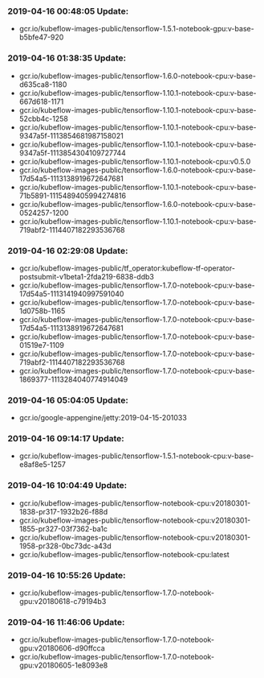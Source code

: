 ### 2019-04-16 00:48:05 Update:

- gcr.io/kubeflow-images-public/tensorflow-1.5.1-notebook-gpu:v-base-b5bfe47-920
### 2019-04-16 01:38:35 Update:

- gcr.io/kubeflow-images-public/tensorflow-1.6.0-notebook-cpu:v-base-d635ca8-1180
- gcr.io/kubeflow-images-public/tensorflow-1.10.1-notebook-cpu:v-base-667d618-1171
- gcr.io/kubeflow-images-public/tensorflow-1.10.1-notebook-cpu:v-base-52cbb4c-1258
- gcr.io/kubeflow-images-public/tensorflow-1.10.1-notebook-cpu:v-base-9347a5f-1113854681987158021
- gcr.io/kubeflow-images-public/tensorflow-1.10.1-notebook-cpu:v-base-9347a5f-1113854304109727744
- gcr.io/kubeflow-images-public/tensorflow-1.10.1-notebook-cpu:v0.5.0
- gcr.io/kubeflow-images-public/tensorflow-1.6.0-notebook-cpu:v-base-17d54a5-1113138919672647681
- gcr.io/kubeflow-images-public/tensorflow-1.10.1-notebook-cpu:v-base-71b5891-1115489405994274816
- gcr.io/kubeflow-images-public/tensorflow-1.6.0-notebook-cpu:v-base-0524257-1200
- gcr.io/kubeflow-images-public/tensorflow-1.10.1-notebook-cpu:v-base-719abf2-1114407182293536768
### 2019-04-16 02:29:08 Update:

- gcr.io/kubeflow-images-public/tf_operator:kubeflow-tf-operator-postsubmit-v1beta1-2fda219-6838-ddb3
- gcr.io/kubeflow-images-public/tensorflow-1.7.0-notebook-cpu:v-base-17d54a5-1113141940997591040
- gcr.io/kubeflow-images-public/tensorflow-1.7.0-notebook-cpu:v-base-1d0758b-1165
- gcr.io/kubeflow-images-public/tensorflow-1.7.0-notebook-cpu:v-base-17d54a5-1113138919672647681
- gcr.io/kubeflow-images-public/tensorflow-1.7.0-notebook-cpu:v-base-01519e7-1109
- gcr.io/kubeflow-images-public/tensorflow-1.7.0-notebook-cpu:v-base-719abf2-1114407182293536768
- gcr.io/kubeflow-images-public/tensorflow-1.7.0-notebook-cpu:v-base-1869377-1113284040774914049
### 2019-04-16 05:04:05 Update:

- gcr.io/google-appengine/jetty:2019-04-15-201033
### 2019-04-16 09:14:17 Update:

- gcr.io/kubeflow-images-public/tensorflow-1.5.1-notebook-cpu:v-base-e8af8e5-1257
### 2019-04-16 10:04:49 Update:

- gcr.io/kubeflow-images-public/tensorflow-notebook-cpu:v20180301-1838-pr317-1932b26-f88d
- gcr.io/kubeflow-images-public/tensorflow-notebook-cpu:v20180301-1855-pr327-03f7362-ba1c
- gcr.io/kubeflow-images-public/tensorflow-notebook-cpu:v20180301-1958-pr328-0bc73dc-a43d
- gcr.io/kubeflow-images-public/tensorflow-notebook-cpu:latest
### 2019-04-16 10:55:26 Update:

- gcr.io/kubeflow-images-public/tensorflow-1.7.0-notebook-gpu:v20180618-c79194b3
### 2019-04-16 11:46:06 Update:

- gcr.io/kubeflow-images-public/tensorflow-1.7.0-notebook-gpu:v20180606-d90ffcca
- gcr.io/kubeflow-images-public/tensorflow-1.7.0-notebook-gpu:v20180605-1e8093e8

